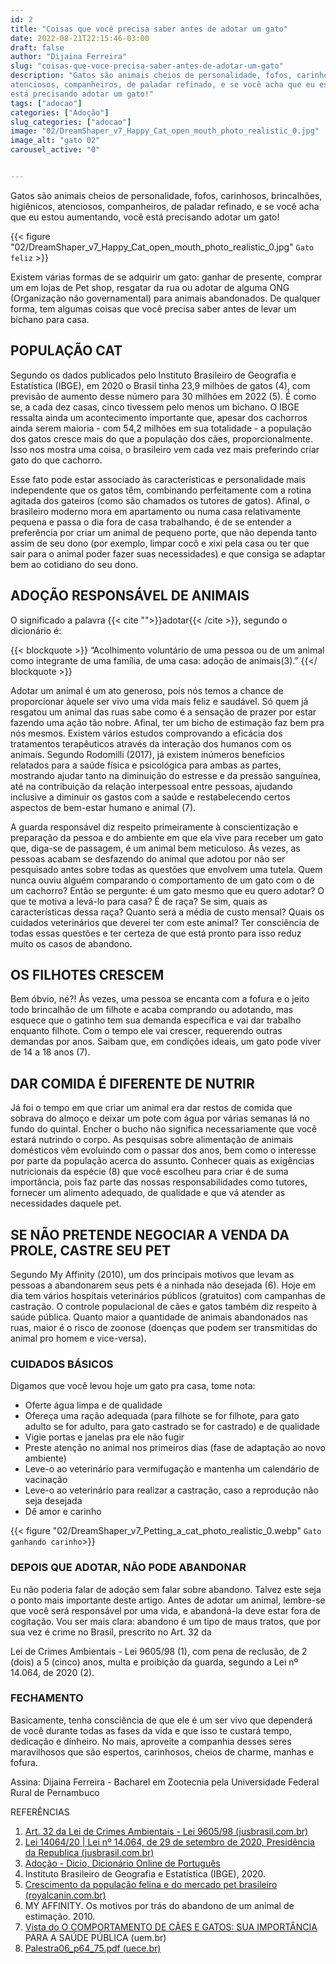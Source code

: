 ```yaml
---
id: 2
title: "Coisas que você precisa saber antes de adotar um gato"
date: 2022-08-21T22:15:46-03:00
draft: false
author: "Dijaina Ferreira"
slug: "coisas-que-voce-precisa-saber-antes-de-adotar-um-gato"
description: "Gatos são animais cheios de personalidade, fofos, carinhosos, brincalhões, higiênicos,
atenciosos, companheiros, de paladar refinado, e se você acha que eu estou aumentando, você
está precisando adotar um gato!"
tags: ["adocao"]
categories: ["Adoção"]
slug_categories: ["adocao"]
image: "02/DreamShaper_v7_Happy_Cat_open_mouth_photo_realistic_0.jpg"
image_alt: "gato 02"
carousel_active: "0"


---
```

Gatos são animais cheios de personalidade, fofos, carinhosos, brincalhões, higiênicos,
atenciosos, companheiros, de paladar refinado, e se você acha que eu estou aumentando, você
está precisando adotar um gato!

{{< figure  "02/DreamShaper_v7_Happy_Cat_open_mouth_photo_realistic_0.jpg" `Gato feliz` >}}

Existem várias formas de se adquirir um gato: ganhar de presente, comprar um em
lojas de Pet shop, resgatar da rua ou adotar de alguma ONG (Organização não
governamental) para animais abandonados. De qualquer forma, tem algumas coisas que você
precisa saber antes de levar um bichano para casa.

## POPULAÇÃO CAT
Segundo os dados publicados pelo Instituto Brasileiro de Geografia e Estatística
(IBGE), em 2020 o Brasil tinha 23,9 milhões de gatos (4), com previsão de aumento desse
número para 30 milhões em 2022 (5). É como se, a cada dez casas, cinco tivessem pelo
menos um bichano. O IBGE ressalta ainda um acontecimento importante que, apesar dos
cachorros ainda serem maioria - com 54,2 milhões em sua totalidade - a população dos gatos
cresce mais do que a população dos cães, proporcionalmente. Isso nos mostra uma coisa, o
brasileiro vem cada vez mais preferindo criar gato do que cachorro.  

Esse fato pode estar associado às características e personalidade mais independente
que os gatos têm, combinando perfeitamente com a rotina agitada dos gateiros (como são
chamados os tutores de gatos). Afinal, o brasileiro moderno mora em apartamento ou numa
casa relativamente pequena e passa o dia fora de casa trabalhando, é de se entender a
preferência por criar um animal de pequeno porte, que não dependa tanto assim de seu dono
(por exemplo, limpar cocô e xixi pela casa ou ter que sair para o animal poder fazer suas
necessidades) e que consiga se adaptar bem ao cotidiano do seu dono.

## ADOÇÃO RESPONSÁVEL DE ANIMAIS

O significado a palavra {{< cite "">}}adotar{{< /cite >}}, segundo o dicionário é:  

{{< blockquote >}}
“Acolhimento voluntário de uma pessoa ou de um animal como integrante de uma família, de
uma casa: adoção de animais(3).”
{{</ blockquote >}}

Adotar um animal é um ato generoso, pois nós temos a chance de proporcionar àquele
ser vivo uma vida mais feliz e saudável. Só quem já resgatou um animal das ruas sabe como é
a sensação de prazer por estar fazendo uma ação tão nobre. Afinal, ter um bicho de estimação
faz bem pra nós mesmos. Existem vários estudos comprovando a eficácia dos tratamentos
terapêuticos através da interação dos humanos com os animais. Segundo Rodomilli (2017), já
existem inúmeros benefícios relatados para a saúde física e psicológica para ambas as partes,
mostrando ajudar tanto na diminuição do estresse e da pressão sanguínea, até na contribuição
da relação interpessoal entre pessoas, ajudando inclusive a diminuir os gastos com a saúde e
restabelecendo certos aspectos de bem-estar humano e animal (7).  

A guarda responsável diz respeito primeiramente à conscientização e preparação da
pessoa e do ambiente em que ela vive para receber um gato que, diga-se de passagem, é um
animal bem meticuloso. Às vezes, as pessoas acabam se desfazendo do animal que adotou
por não ser pesquisado antes sobre todas as questões que envolvem uma tutela. Quem nunca
ouviu alguém comparando o comportamento de um gato com o de um cachorro? Então se
pergunte: é um gato mesmo que eu quero adotar? O que te motiva a levá-lo para casa? É de
raça? Se sim, quais as características dessa raça? Quanto será a média de custo mensal? Quais
os cuidados veterinários que deverei ter com este animal? Ter consciência de todas essas
questões e ter certeza de que está pronto para isso reduz muito os casos de abandono.

## OS FILHOTES CRESCEM
Bem óbvio, né?! Às vezes, uma pessoa se encanta com a fofura e o jeito todo brincalhão de
um filhote e acaba comprando ou adotando, mas esquece que o gatinho tem sua demanda
específica e vai dar trabalho enquanto filhote. Com o tempo ele vai crescer, requerendo outras
demandas por anos. Saibam que, em condições ideais, um gato pode viver de 14 a 18 anos
(7).  

## DAR COMIDA É DIFERENTE DE NUTRIR

Já foi o tempo em que criar um animal era dar restos de comida que sobrava do
almoço e deixar um pote com água por várias semanas lá no fundo do quintal. Encher o
bucho não significa necessariamente que você estará nutrindo o corpo. As pesquisas sobre
alimentação de animais domésticos vêm evoluindo com o passar dos anos, bem como o
interesse por parte da população acerca do assunto. Conhecer quais as exigências nutricionais
da espécie (8) que você escolheu para criar é de suma importância, pois faz parte das nossas
responsabilidades como tutores, fornecer um alimento adequado, de qualidade e que vá
atender as necessidades daquele pet.  


## SE NÃO PRETENDE NEGOCIAR A VENDA DA PROLE, CASTRE SEU PET

Segundo My Affinity (2010), um dos principais motivos que levam as pessoas a
abandonarem seus pets é a ninhada não desejada (6). Hoje em dia tem vários hospitais
veterinários públicos (gratuitos) com campanhas de castração. O controle populacional de
cães e gatos também diz respeito à saúde pública. Quanto maior a quantidade de animais
abandonados nas ruas, maior é o risco de zoonose (doenças que podem ser transmitidas do
animal pro homem e vice-versa).

### CUIDADOS BÁSICOS

Digamos que você levou hoje um gato pra casa, tome nota:
- Oferte água limpa e de qualidade
- Ofereça uma ração adequada (para filhote se for filhote, para gato adulto se for adulto,
para gato castrado se for castrado) e de qualidade
- Vigie portas e janelas pra ele não fugir
- Preste atenção no animal nos primeiros dias (fase de adaptação ao novo ambiente)
- Leve-o ao veterinário para vermifugação e mantenha um calendário de vacinação
- Leve-o ao veterinário para realizar a castração, caso a reprodução não seja desejada
- Dê amor e carinho

{{< figure "02/DreamShaper_v7_Petting_a_cat_photo_realistic_0.webp" `Gato ganhando carinho`>}}

### DEPOIS QUE ADOTAR, NÃO PODE ABANDONAR

Eu não poderia falar de adoção sem falar sobre abandono. Talvez este seja o ponto
mais importante deste artigo. Antes de adotar um animal, lembre-se que você será
responsável por uma vida, e abandoná-la deve estar fora de cogitação. Vou ser mais clara:
abandono é um tipo de maus tratos, que por sua vez é crime no Brasil, prescrito no Art. 32 da

Lei de Crimes Ambientais - Lei 9605/98 (1), com pena de reclusão, de 2 (dois) a 5 (cinco)
anos, multa e proibição da guarda, segundo a Lei nº 14.064, de 2020 (2).

### FECHAMENTO

Basicamente, tenha consciência de que ele é um ser vivo que dependerá de você
durante todas as fases da vida e que isso te custará tempo, dedicação e dinheiro. No mais,
aproveite a companhia desses seres maravilhosos que são espertos, carinhosos, cheios de
charme, manhas e fofura.

Assina:
Dijaina Ferreira - Bacharel em Zootecnia pela Universidade Federal Rural de Pernambuco

REFERÊNCIAS
1. [Art. 32 da Lei de Crimes Ambientais - Lei 9605/98 (jusbrasil.com.br)](https://www.jusbrasil.com.br/topicos/11334574/artigo-32-da-lei-n-9605-de-12-de-fevereiro-de-1998)
2. [Lei 14064/20 | Lei nº 14.064, de 29 de setembro de 2020, Presidência da Republica
(jusbrasil.com.br)](https://presrepublica.jusbrasil.com.br/legislacao/935762362/lei-14064-20)
3. [Adoção - Dicio, Dicionário Online de Português](https://www.dicio.com.br/adocao/)
4. Instituto Brasileiro de Geografia e Estatística (IBGE), 2020.
5. [Crescimento da população felina e do mercado pet brasileiro (royalcanin.com.br)](https://portalvet.royalcanin.com.br/saude-e-nutricao/negocios/crescimento-da-populacao-felina/)
6. MY AFFINITY. Os motivos por trás do abandono de um animal de estimação. 2010.
7. [Vista do O COMPORTAMENTO DE CÃES E GATOS: SUA IMPORTÂNCIA](https://periodicos.uem.br/ojs/index.php/RevCiVet/article/view/36562/pdf)
PARA A SAÚDE PÚBLICA (uem.br)
8. [Palestra06_p64_75.pdf (uece.br)](https://www.uece.br/cienciaanimal/dmdocuments/palestra06_p64_75.pdf)

